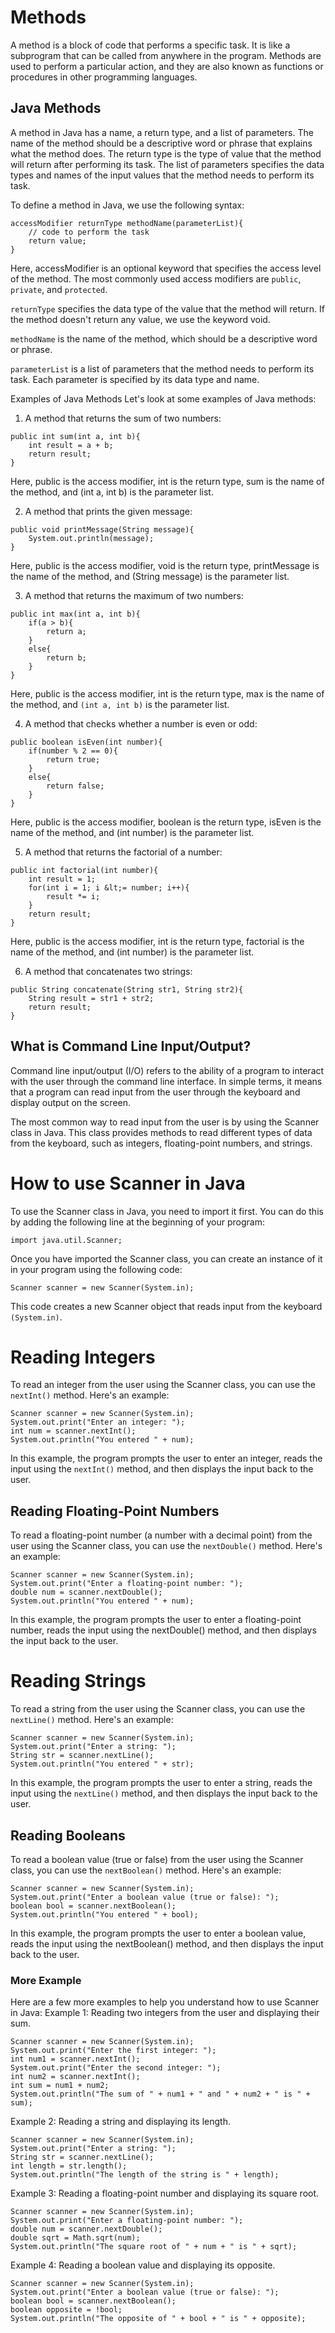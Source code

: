 # Methods

A method is a block of code that performs a specific task. It is like a subprogram that can be called from anywhere in the program. Methods are used to perform a particular action, and they are also known as functions or procedures in other programming languages.

## Java Methods
A method in Java has a name, a return type, and a list of parameters. The name of the method should be a descriptive word or phrase that explains what the method does. The return type is the type of value that the method will return after performing its task. The list of parameters specifies the data types and names of the input values that the method needs to perform its task.

To define a method in Java, we use the following syntax:
```
accessModifier returnType methodName(parameterList){
    // code to perform the task
    return value;
}
```

Here, accessModifier is an optional keyword that specifies the access level of the method. The most commonly used access modifiers are `public`, `private`, and `protected`.

`returnType` specifies the data type of the value that the method will return. If the method doesn't return any value, we use the keyword void.

`methodName` is the name of the method, which should be a descriptive word or phrase.

`parameterList` is a list of parameters that the method needs to perform its task. Each parameter is specified by its data type and name.

Examples of Java Methods
Let's look at some examples of Java methods:

1. A method that returns the sum of two numbers:
```
public int sum(int a, int b){
    int result = a + b;
    return result;
}
```
Here, public is the access modifier, int is the return type, sum is the name of the method, and (int a, int b) is the parameter list.

2. A method that prints the given message:
```
public void printMessage(String message){
    System.out.println(message);
}
```
Here, public is the access modifier, void is the return type, printMessage is the name of the method, and (String message) is the parameter list.

3. A method that returns the maximum of two numbers:
```
public int max(int a, int b){
    if(a > b){
        return a;
    }
    else{
        return b;
    }
}
```
Here, public is the access modifier, int is the return type, max is the name of the method, and `(int a, int b)` is the parameter list.

4. A method that checks whether a number is even or odd:
```
public boolean isEven(int number){
    if(number % 2 == 0){
        return true;
    }
    else{
        return false;
    }
}
```

Here, public is the access modifier, boolean is the return type, isEven is the name of the method, and (int number) is the parameter list.

5. A method that returns the factorial of a number:
```
public int factorial(int number){
    int result = 1;
    for(int i = 1; i &lt;= number; i++){
        result *= i;
    }
    return result;
}
```
Here, public is the access modifier, int is the return type, factorial is the name of the method, and (int number) is the parameter list.

6. A method that concatenates two strings:
```
public String concatenate(String str1, String str2){
    String result = str1 + str2;
    return result;
}
```

## What is Command Line Input/Output?

Command line input/output (I/O) refers to the ability of a program to interact with the user through the command line interface. In simple terms, it means that a program can read input from the user through the keyboard and display output on the screen.

The most common way to read input from the user is by using the Scanner class in Java. This class provides methods to read different types of data from the keyboard, such as integers, floating-point numbers, and strings.


# How to use Scanner in Java
To use the Scanner class in Java, you need to import it first. You can do this by adding the following line at the beginning of your program:

`import java.util.Scanner;`

Once you have imported the Scanner class, you can create an instance of it in your program using the following code:

`Scanner scanner = new Scanner(System.in);`

This code creates a new Scanner object that reads input from the keyboard `(System.in)`.

# Reading Integers

To read an integer from the user using the Scanner class, you can use the `nextInt()` method. Here's an example:

```
Scanner scanner = new Scanner(System.in);
System.out.print("Enter an integer: ");
int num = scanner.nextInt();
System.out.println("You entered " + num);
```
In this example, the program prompts the user to enter an integer, reads the input using the `nextInt()` method, and then displays the input back to the user.


## Reading Floating-Point Numbers

To read a floating-point number (a number with a decimal point) from the user using the Scanner class, you can use the `nextDouble()` method. Here's an example:
```
Scanner scanner = new Scanner(System.in);
System.out.print("Enter a floating-point number: ");
double num = scanner.nextDouble();
System.out.println("You entered " + num);
```
In this example, the program prompts the user to enter a floating-point number, reads the input using the nextDouble() method, and then displays the input back to the user.

# Reading Strings

To read a string from the user using the Scanner class, you can use the `nextLine()` method. Here's an example:
```
Scanner scanner = new Scanner(System.in);
System.out.print("Enter a string: ");
String str = scanner.nextLine();
System.out.println("You entered " + str);
```
In this example, the program prompts the user to enter a string, reads the input using the `nextLine()` method, and then displays the input back to the user.

## Reading Booleans

To read a boolean value (true or false) from the user using the Scanner class, you can use the `nextBoolean()` method. Here's an example:
```
Scanner scanner = new Scanner(System.in);
System.out.print("Enter a boolean value (true or false): ");
boolean bool = scanner.nextBoolean();
System.out.println("You entered " + bool);
```
In this example, the program prompts the user to enter a boolean value, reads the input using the nextBoolean() method, and then displays the input back to the user.


### More Example
Here are a few more examples to help you understand how to use Scanner in Java:
Example 1: Reading two integers from the user and displaying their sum.
```
Scanner scanner = new Scanner(System.in);
System.out.print("Enter the first integer: ");
int num1 = scanner.nextInt();
System.out.print("Enter the second integer: ");
int num2 = scanner.nextInt();
int sum = num1 + num2;
System.out.println("The sum of " + num1 + " and " + num2 + " is " + sum);
```

Example 2: Reading a string and displaying its length.
```
Scanner scanner = new Scanner(System.in);
System.out.print("Enter a string: ");
String str = scanner.nextLine();
int length = str.length();
System.out.println("The length of the string is " + length);
```

Example 3: Reading a floating-point number and displaying its square root.
```
Scanner scanner = new Scanner(System.in);
System.out.print("Enter a floating-point number: ");
double num = scanner.nextDouble();
double sqrt = Math.sqrt(num);
System.out.println("The square root of " + num + " is " + sqrt);
```

Example 4: Reading a boolean value and displaying its opposite.
```
Scanner scanner = new Scanner(System.in);
System.out.print("Enter a boolean value (true or false): ");
boolean bool = scanner.nextBoolean();
boolean opposite = !bool;
System.out.println("The opposite of " + bool + " is " + opposite);
```